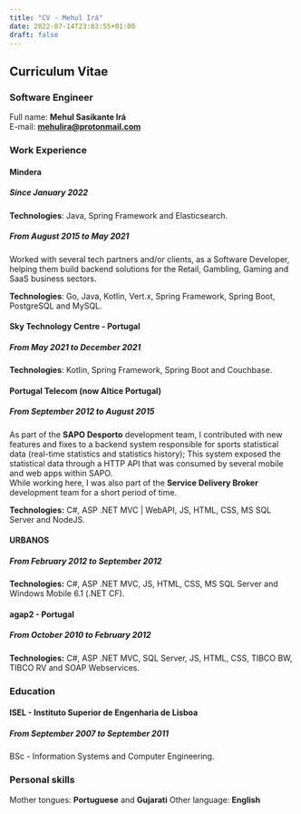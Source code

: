 ```yaml
---
title: "CV - Mehul Irá"
date: 2022-07-14T23:03:55+01:00
draft: false
---
```


## Curriculum Vitae

### Software Engineer

Full name: **Mehul Sasikante Irá**  
E-mail: **mehulira@protonmail.com**

### Work Experience

#### Mindera

##### Since January 2022

**Technologies**: Java, Spring Framework and Elasticsearch.

##### From August 2015 to May 2021

Worked with several tech partners and/or clients, as a Software Developer, helping them build backend solutions for the Retail, Gambling, Gaming and SaaS business sectors.

**Technologies**: Go, Java, Kotlin, Vert.x, Spring Framework, Spring Boot, PostgreSQL and MySQL.

#### Sky Technology Centre - Portugal

##### From May 2021 to December 2021

**Technologies**: Kotlin, Spring Framework, Spring Boot and Couchbase.

#### Portugal Telecom (now Altice Portugal)

##### From September 2012 to August 2015

As part of the **SAPO Desporto** development team, I contributed with new features and fixes to a backend system responsible for sports statistical data (real-time statistics and statistics history); This system exposed the statistical data through a HTTP API that was consumed by several mobile and web apps within SAPO.  
While working here, I was also part of the **Service Delivery Broker** development team for a short period of time.

**Technologies:**  C#, ASP .NET MVC | WebAPI, JS, HTML, CSS, MS SQL Server and NodeJS.

#### URBANOS

##### From February 2012 to September 2012

**Technologies:** C#, ASP .NET MVC, JS, HTML, CSS, MS SQL Server and Windows Mobile 6.1 (.NET CF).

#### agap2 - Portugal

##### From October 2010 to February 2012

**Technologies:** C#, ASP .NET MVC, SQL Server, JS, HTML, CSS, TIBCO BW, TIBCO RV and SOAP Webservices.

### Education

#### ISEL - Instituto Superior de Engenharia de Lisboa

##### From September 2007 to September 2011

BSc - Information Systems and Computer Engineering.

### Personal skills

Mother tongues: **Portuguese** and **Gujarati**
Other language: **English**